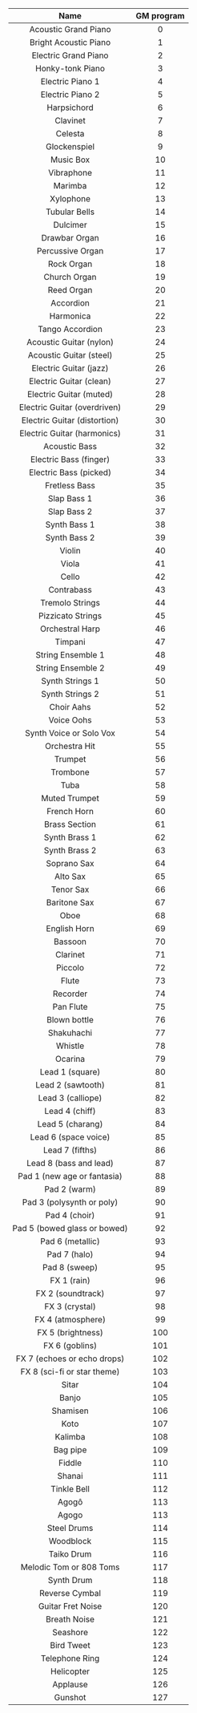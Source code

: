 | Name | GM program |
|:----:|:----------:|
| Acoustic Grand Piano | 0 |
| Bright Acoustic Piano | 1 |
| Electric Grand Piano | 2 |
| Honky-tonk Piano | 3 |
| Electric Piano 1 | 4 |
| Electric Piano 2 | 5 |
| Harpsichord | 6 |
| Clavinet | 7 |
| Celesta | 8 |
| Glockenspiel | 9 |
| Music Box | 10 |
| Vibraphone | 11 |
| Marimba | 12 |
| Xylophone | 13 |
| Tubular Bells | 14 |
| Dulcimer | 15 |
| Drawbar Organ | 16 |
| Percussive Organ | 17 |
| Rock Organ | 18 |
| Church Organ | 19 |
| Reed Organ | 20 |
| Accordion | 21 |
| Harmonica | 22 |
| Tango Accordion | 23 |
| Acoustic Guitar (nylon) | 24 |
| Acoustic Guitar (steel) | 25 |
| Electric Guitar (jazz) | 26 |
| Electric Guitar (clean) | 27 |
| Electric Guitar (muted) | 28 |
| Electric Guitar (overdriven) | 29 |
| Electric Guitar (distortion) | 30 |
| Electric Guitar (harmonics) | 31 |
| Acoustic Bass | 32 |
| Electric Bass (finger) | 33 |
| Electric Bass (picked) | 34 |
| Fretless Bass | 35 |
| Slap Bass 1 | 36 |
| Slap Bass 2 | 37 |
| Synth Bass 1 | 38 |
| Synth Bass 2 | 39 |
| Violin | 40 |
| Viola | 41 |
| Cello | 42 |
| Contrabass | 43 |
| Tremolo Strings | 44 |
| Pizzicato Strings | 45 |
| Orchestral Harp | 46 |
| Timpani | 47 |
| String Ensemble 1 | 48 |
| String Ensemble 2 | 49 |
| Synth Strings 1 | 50 |
| Synth Strings 2 | 51 |
| Choir Aahs | 52 |
| Voice Oohs | 53 |
| Synth Voice or Solo Vox | 54 |
| Orchestra Hit | 55 |
| Trumpet | 56 |
| Trombone | 57 |
| Tuba | 58 |
| Muted Trumpet | 59 |
| French Horn | 60 |
| Brass Section | 61 |
| Synth Brass 1 | 62 |
| Synth Brass 2 | 63 |
| Soprano Sax | 64 |
| Alto Sax | 65 |
| Tenor Sax | 66 |
| Baritone Sax | 67 |
| Oboe | 68 |
| English Horn | 69 |
| Bassoon | 70 |
| Clarinet | 71 |
| Piccolo | 72 |
| Flute | 73 |
| Recorder | 74 |
| Pan Flute | 75 |
| Blown bottle | 76 |
| Shakuhachi | 77 |
| Whistle | 78 |
| Ocarina | 79 |
| Lead 1 (square) | 80 |
| Lead 2 (sawtooth) | 81 |
| Lead 3 (calliope) | 82 |
| Lead 4 (chiff) | 83 |
| Lead 5 (charang) | 84 |
| Lead 6 (space voice) | 85 |
| Lead 7 (fifths) | 86 |
| Lead 8 (bass and lead) | 87 |
| Pad 1 (new age or fantasia) | 88 |
| Pad 2 (warm) | 89 |
| Pad 3 (polysynth or poly) | 90 |
| Pad 4 (choir) | 91 |
| Pad 5 (bowed glass or bowed) | 92 |
| Pad 6 (metallic) | 93 |
| Pad 7 (halo) | 94 |
| Pad 8 (sweep) | 95 |
| FX 1 (rain) | 96 |
| FX 2 (soundtrack) | 97 |
| FX 3 (crystal) | 98 |
| FX 4 (atmosphere) | 99 |
| FX 5 (brightness) | 100 |
| FX 6 (goblins) | 101 |
| FX 7 (echoes or echo drops) | 102 |
| FX 8 (sci-fi or star theme) | 103 |
| Sitar | 104 |
| Banjo | 105 |
| Shamisen | 106 |
| Koto | 107 |
| Kalimba | 108 |
| Bag pipe | 109 |
| Fiddle | 110 |
| Shanai | 111 |
| Tinkle Bell | 112 |
| Agogô | 113 |
| Agogo | 113 |
| Steel Drums | 114 |
| Woodblock | 115 |
| Taiko Drum | 116 |
| Melodic Tom or 808 Toms | 117 |
| Synth Drum | 118 |
| Reverse Cymbal | 119 |
| Guitar Fret Noise | 120 |
| Breath Noise | 121 |
| Seashore | 122 |
| Bird Tweet | 123 |
| Telephone Ring | 124 |
| Helicopter | 125 |
| Applause | 126 |
| Gunshot | 127 |
